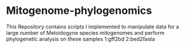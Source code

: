 # Mitogenome-phylogenomics
This Repository contains scripts I implemented to manipulate data for a large number of Meloidogyne species  mitogenomes and perform phylogenetic analysis on these samples
1:gff2bd
2:bed2fasta
